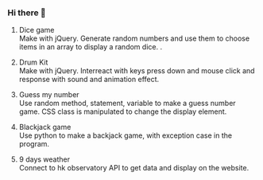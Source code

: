 ### Hi there 👋

<!--
**yung2415/yung2415** is a ✨ _special_ ✨ repository because its `README.md` (this file) appears on your GitHub profile.

Here are some ideas to get you started:

- 🔭 I’m currently working on ...
- 🌱 I’m currently learning ...
- 👯 I’m looking to collaborate on ...
- 🤔 I’m looking for help with ...
- 💬 Ask me about ...
- 📫 How to reach me: ...
- 😄 Pronouns: ...
- ⚡ Fun fact: ...
-->

1. Dice game<br>
   Make with jQuery. Generate random numbers and use them to choose items in an array to display a random dice. .
   
2. Drum Kit<br>
   Make with jQuery. Interreact with keys press down and mouse click and response with sound and animation effect. 
   
3. Guess my number <br>
   Use random method, statement, variable to make a guess number game. CSS class is manipulated to change the display element.

4. Blackjack game<br>
   Use python to make a backjack game, with exception case in the program. 
   
5. 9 days weather<br>
   Connect to hk observatory API to get data and display on the website.
